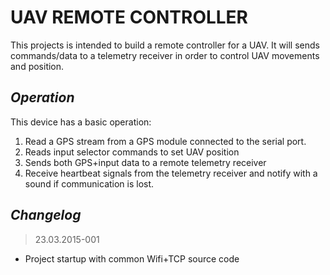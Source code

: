 # UAV REMOTE CONTROLLER

This projects is intended to build a remote controller for a UAV. It will sends commands/data to a telemetry receiver in order to control UAV movements and position.
 
## *Operation*

This device has a basic operation:	

1. Read a GPS stream from a GPS module connected to the serial port.
2. Reads input selector commands to set UAV position
3. Sends both GPS+input data to a remote telemetry receiver
4. Receive heartbeat signals from the telemetry receiver and notify with a sound if communication is lost.
 
## *Changelog*

> 23.03.2015-001  

- Project startup with common Wifi+TCP source code
